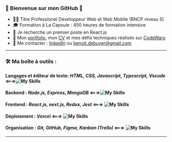 
### 👋 Bienvenue sur mon GitHub 👋
- :man_student: Titre Professionel Développeur Web et Web Mobile (RNCP niveau 5)
- :mortar_board: Formation à La Capsule : 450 heures de formation intensive
- 👯 Je recherche un premier poste en React.js
- :pushpin: Mon [portfolio](talentsenaction.fr), mon [CV](talentsenaction.fr) et mes défis techniques réalisés sur [CodeWars](https://www.codewars.com/users/debuyer)
- :newspaper: Me contacter : [linkedIn](https://www.linkedin.com/in/benoitdebuyer/) ou benoit.debuyer@gmail.com
-----------------
### :hammer_and_wrench: Ma boîte à outils :
#### Langages et éditeur de texte: *HTML, CSS, Javascript, Typescript, Vscode* <===>![My Skills](https://skillicons.dev/icons?i=html,css,js,ts,vscode)

#### Backend :  *Node.js, Express, MongoDB* <===>![My Skills](https://skillicons.dev/icons?i=nodejs,express,mongodb) 

#### Frontend : *React.js, next.js, Redux, Jest*   <===>    ![My Skills](https://skillicons.dev/icons?i=react,nextjs,redux,jest)

#### Déploiement : *Vercel* <===> ![My Skills](https://skillicons.dev/icons?i=vercel)

#### Organisation : *Git, GitHub, Figma, Kanban (Trello)* <===> ![My Skills](https://skillicons.dev/icons?i=git,github,figma)
-----------------

